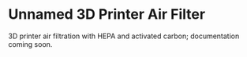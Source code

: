 # Unnamed 3D Printer Air Filter

3D printer air filtration with HEPA and activated carbon; documentation coming soon.
